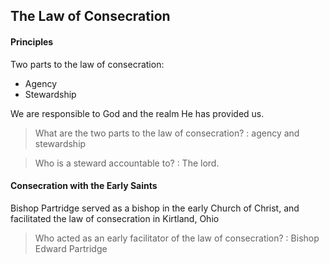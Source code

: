 ## The Law of Consecration
#### Principles
Two parts to the law of consecration:
- Agency
- Stewardship

We are responsible to God and the realm He has provided us.

> What are the two parts to the law of consecration? : agency and stewardship

> Who is a steward accountable to? : The lord.

#### Consecration with the Early Saints
Bishop Partridge served as a bishop in the early Church of Christ, and facilitated the law of consecration in Kirtland, Ohio

> Who acted as an early facilitator of the law of consecration? : Bishop Edward Partridge

